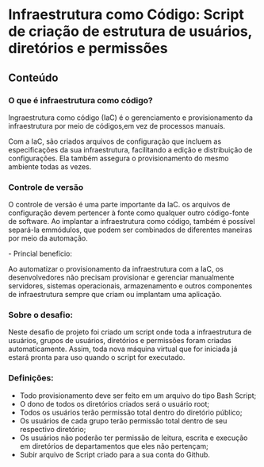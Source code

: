 
# Infraestrutura como Código: Script de criação de estrutura de usuários, diretórios e permissões

## Conteúdo

### O que é infraestrutura como código?
<p> Ingraestrutura como código (IaC) é o gerenciamento e provisionamento da infraestrutura por meio de códigos,em vez de processos manuais.</p>
<p> Com a IaC, são criados arquivos de configuração que incluem as especificações da sua infraestrutura, facilitando a edição e  distribuição de configurações. Ela também assegura o provisionamento do mesmo ambiente todas as vezes.</p>

### Controle de versão
<p>O controle de versão é uma parte importante da IaC. os arquivos de configuração devem pertencer à fonte como qualquer outro código-fonte de software. Ao implantar a infraestrutura como código, também é possível separá-la emmódulos, que podem ser combinados de diferentes maneiras por meio da automação.</p>
- Princial benefício:
<p>Ao automatizar o provisionamento da infraestrutura com a IaC, os desenvolvedores não precisam provisionar e gerenciar manualmente servidores, sistemas operacionais, armazenamento e outros componentes de infraestrutura sempre que criam ou implantam uma aplicação.</p>

### Sobre o desafio:
<p>Neste desafio de projeto foi criado um script onde toda a infraestrutura de usuários, grupos de usuários, diretórios e permissões foram criadas automaticamente. Assim, toda nova máquina virtual que for iniciada já estará pronta para uso quando o script for executado.</p>


### Definições:
- Todo provisionamento deve ser feito em um arquivo do tipo Bash Script;
- O dono de todos os diretórios criados será o usuário root;
- Todos os usuários terão permissão total dentro do diretório público;
- Os usuários de cada grupo terão permissão total dentro de seu respectivo diretório;
- Os usuários não poderão ter permissão de leitura, escrita e execução em diretórios de departamentos que eles não pertençam;
- Subir arquivo de Script criado para a sua conta do Github.

